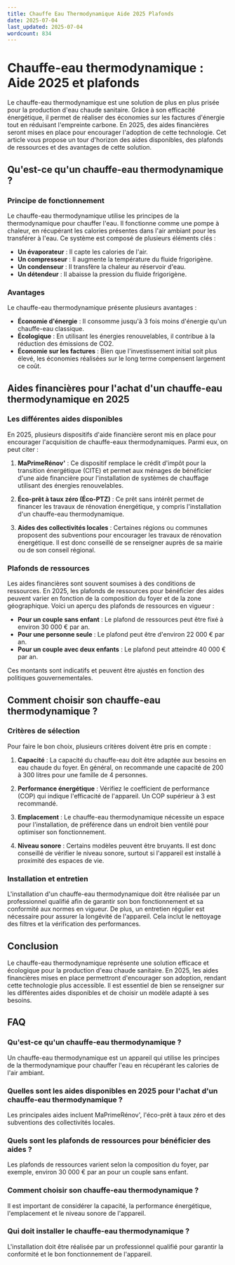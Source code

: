 ```yaml
---
title: Chauffe Eau Thermodynamique Aide 2025 Plafonds
date: 2025-07-04
last_updated: 2025-07-04
wordcount: 834
---
```


# Chauffe-eau thermodynamique : Aide 2025 et plafonds

Le chauffe-eau thermodynamique est une solution de plus en plus prisée pour la production d'eau chaude sanitaire. Grâce à son efficacité énergétique, il permet de réaliser des économies sur les factures d'énergie tout en réduisant l'empreinte carbone. En 2025, des aides financières seront mises en place pour encourager l'adoption de cette technologie. Cet article vous propose un tour d'horizon des aides disponibles, des plafonds de ressources et des avantages de cette solution.

## Qu'est-ce qu'un chauffe-eau thermodynamique ?

### Principe de fonctionnement

Le chauffe-eau thermodynamique utilise les principes de la thermodynamique pour chauffer l'eau. Il fonctionne comme une pompe à chaleur, en récupérant les calories présentes dans l'air ambiant pour les transférer à l'eau. Ce système est composé de plusieurs éléments clés :

- **Un évaporateur** : Il capte les calories de l'air.
- **Un compresseur** : Il augmente la température du fluide frigorigène.
- **Un condenseur** : Il transfère la chaleur au réservoir d'eau.
- **Un détendeur** : Il abaisse la pression du fluide frigorigène.

### Avantages

Le chauffe-eau thermodynamique présente plusieurs avantages :

- **Économie d'énergie** : Il consomme jusqu'à 3 fois moins d'énergie qu'un chauffe-eau classique.
- **Écologique** : En utilisant les énergies renouvelables, il contribue à la réduction des émissions de CO2.
- **Économie sur les factures** : Bien que l'investissement initial soit plus élevé, les économies réalisées sur le long terme compensent largement ce coût.

## Aides financières pour l'achat d'un chauffe-eau thermodynamique en 2025

### Les différentes aides disponibles

En 2025, plusieurs dispositifs d'aide financière seront mis en place pour encourager l'acquisition de chauffe-eaux thermodynamiques. Parmi eux, on peut citer :

1. **MaPrimeRénov'** : Ce dispositif remplace le crédit d'impôt pour la transition énergétique (CITE) et permet aux ménages de bénéficier d'une aide financière pour l'installation de systèmes de chauffage utilisant des énergies renouvelables.
   
2. **Éco-prêt à taux zéro (Éco-PTZ)** : Ce prêt sans intérêt permet de financer les travaux de rénovation énergétique, y compris l'installation d'un chauffe-eau thermodynamique.

3. **Aides des collectivités locales** : Certaines régions ou communes proposent des subventions pour encourager les travaux de rénovation énergétique. Il est donc conseillé de se renseigner auprès de sa mairie ou de son conseil régional.

### Plafonds de ressources

Les aides financières sont souvent soumises à des conditions de ressources. En 2025, les plafonds de ressources pour bénéficier des aides peuvent varier en fonction de la composition du foyer et de la zone géographique. Voici un aperçu des plafonds de ressources en vigueur :

- **Pour un couple sans enfant** : Le plafond de ressources peut être fixé à environ 30 000 € par an.
- **Pour une personne seule** : Le plafond peut être d'environ 22 000 € par an.
- **Pour un couple avec deux enfants** : Le plafond peut atteindre 40 000 € par an.

Ces montants sont indicatifs et peuvent être ajustés en fonction des politiques gouvernementales.

## Comment choisir son chauffe-eau thermodynamique ?

### Critères de sélection

Pour faire le bon choix, plusieurs critères doivent être pris en compte :

1. **Capacité** : La capacité du chauffe-eau doit être adaptée aux besoins en eau chaude du foyer. En général, on recommande une capacité de 200 à 300 litres pour une famille de 4 personnes.

2. **Performance énergétique** : Vérifiez le coefficient de performance (COP) qui indique l'efficacité de l'appareil. Un COP supérieur à 3 est recommandé.

3. **Emplacement** : Le chauffe-eau thermodynamique nécessite un espace pour l'installation, de préférence dans un endroit bien ventilé pour optimiser son fonctionnement.

4. **Niveau sonore** : Certains modèles peuvent être bruyants. Il est donc conseillé de vérifier le niveau sonore, surtout si l'appareil est installé à proximité des espaces de vie.

### Installation et entretien

L'installation d'un chauffe-eau thermodynamique doit être réalisée par un professionnel qualifié afin de garantir son bon fonctionnement et sa conformité aux normes en vigueur. De plus, un entretien régulier est nécessaire pour assurer la longévité de l'appareil. Cela inclut le nettoyage des filtres et la vérification des performances.

## Conclusion

Le chauffe-eau thermodynamique représente une solution efficace et écologique pour la production d'eau chaude sanitaire. En 2025, les aides financières mises en place permettront d'encourager son adoption, rendant cette technologie plus accessible. Il est essentiel de bien se renseigner sur les différentes aides disponibles et de choisir un modèle adapté à ses besoins.

## FAQ

### Qu'est-ce qu'un chauffe-eau thermodynamique ?

Un chauffe-eau thermodynamique est un appareil qui utilise les principes de la thermodynamique pour chauffer l'eau en récupérant les calories de l'air ambiant.

### Quelles sont les aides disponibles en 2025 pour l'achat d'un chauffe-eau thermodynamique ?

Les principales aides incluent MaPrimeRénov', l'éco-prêt à taux zéro et des subventions des collectivités locales.

### Quels sont les plafonds de ressources pour bénéficier des aides ?

Les plafonds de ressources varient selon la composition du foyer, par exemple, environ 30 000 € par an pour un couple sans enfant.

### Comment choisir son chauffe-eau thermodynamique ?

Il est important de considérer la capacité, la performance énergétique, l'emplacement et le niveau sonore de l'appareil.

### Qui doit installer le chauffe-eau thermodynamique ?

L'installation doit être réalisée par un professionnel qualifié pour garantir la conformité et le bon fonctionnement de l'appareil.